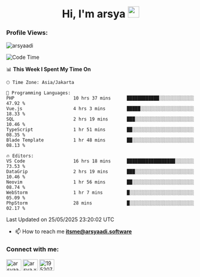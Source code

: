 <h1 align="center">Hi, I'm arsya 
  <img src="https://media.giphy.com/media/hvRJCLFzcasrR4ia7z/giphy.gif" width="30px"/>
</h1>

<p align="left"> <h3>Profile Views:</h3> <img src="https://komarev.com/ghpvc/?username=arsyaadi&label=Profile%20views&color=0e75b6&style=flat" alt="arsyaadi" /> </p>

<!--START_SECTION:waka-->
![Code Time](http://img.shields.io/badge/Code%20Time-4%2C049%20hrs%2024%20mins-blue)

📊 **This Week I Spent My Time On** 

```text
🕑︎ Time Zone: Asia/Jakarta

💬 Programming Languages: 
PHP                      10 hrs 37 mins      ████████████░░░░░░░░░░░░░   47.92 % 
Vue.js                   4 hrs 3 mins        █████░░░░░░░░░░░░░░░░░░░░   18.33 % 
SQL                      2 hrs 19 mins       ███░░░░░░░░░░░░░░░░░░░░░░   10.46 % 
TypeScript               1 hr 51 mins        ██░░░░░░░░░░░░░░░░░░░░░░░   08.35 % 
Blade Template           1 hr 48 mins        ██░░░░░░░░░░░░░░░░░░░░░░░   08.13 % 

🔥 Editors: 
VS Code                  16 hrs 18 mins      ██████████████████░░░░░░░   73.53 % 
DataGrip                 2 hrs 19 mins       ███░░░░░░░░░░░░░░░░░░░░░░   10.46 % 
Neovim                   1 hr 56 mins        ██░░░░░░░░░░░░░░░░░░░░░░░   08.74 % 
WebStorm                 1 hr 7 mins         █░░░░░░░░░░░░░░░░░░░░░░░░   05.09 % 
PhpStorm                 28 mins             █░░░░░░░░░░░░░░░░░░░░░░░░   02.17 % 
```


 Last Updated on 25/05/2025 23:20:02 UTC
<!--END_SECTION:waka-->

- 📫 How to reach me **itsme@arsyaadi.software**


<h3 align="left">Connect with me:</h3>
<p align="left">
<a href="https://linkedin.com/in/arsyaadi" target="blank"><img align="center" src="https://raw.githubusercontent.com/rahuldkjain/github-profile-readme-generator/master/src/images/icons/Social/linked-in-alt.svg" alt="arsyaadi" height="30" width="40" /></a>
<a href="https://fb.com/arsya.xkz" target="blank"><img align="center" src="https://raw.githubusercontent.com/rahuldkjain/github-profile-readme-generator/master/src/images/icons/Social/facebook.svg" alt="arsya.xkz" height="30" width="40" /></a>
<a href="https://stackoverflow.com/users/19520749" target="blank"><img align="center" src="https://raw.githubusercontent.com/rahuldkjain/github-profile-readme-generator/master/src/images/icons/Social/stack-overflow.svg" alt="19520749" height="30" width="40" /></a>
</p>

